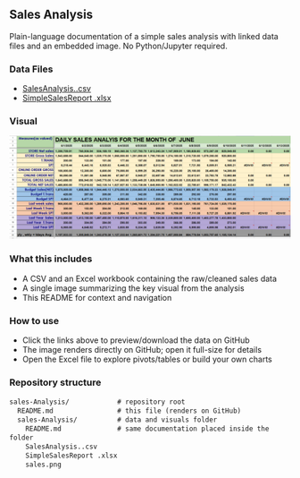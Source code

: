 ## Sales Analysis

Plain-language documentation of a simple sales analysis with linked data files and an embedded image. No Python/Jupyter required.

### Data Files
- [SalesAnalysis..csv](sales-Analysis/SalesAnalysis..csv)
- [SimpleSalesReport .xlsx](sales-Analysis/SimpleSalesReport%20.xlsx)

### Visual
![Sales overview](sales-Analysis/sales.png)

### What this includes
- A CSV and an Excel workbook containing the raw/cleaned sales data
- A single image summarizing the key visual from the analysis
- This README for context and navigation

### How to use
- Click the links above to preview/download the data on GitHub
- The image renders directly on GitHub; open it full-size for details
- Open the Excel file to explore pivots/tables or build your own charts

### Repository structure
```text
sales-Analysis/            # repository root
  README.md                # this file (renders on GitHub)
  sales-Analysis/          # data and visuals folder
    README.md              # same documentation placed inside the folder
    SalesAnalysis..csv
    SimpleSalesReport .xlsx
    sales.png
```


